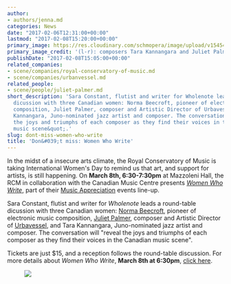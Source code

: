```yaml
---
author:
- authors/jenna.md
categories: News
date: "2017-02-06T12:31:00+00:00"
lastmod: "2017-02-08T15:20:00+00:00"
primary_image: https://res.cloudinary.com/schmopera/image/upload/v1545409169/media/webhook-uploads/1486481874398/2017-02-07---Women-Composers.jpg.jpg
primary_image_credit: '(l-r): composers Tara Kannangara and Juliet Palmer.'
publishDate: "2017-02-08T15:05:00+00:00"
related_companies:
- scene/companies/royal-conservatory-of-music.md
- scene/companies/urbanvessel.md
related_people:
- scene/people/juliet-palmer.md
short_description: 'Sara Constant, flutist and writer for Wholenote leads a round-table
  dicussion with three Canadian women: Norma Beecroft, pioneer of electronic music
  composition, Juliet Palmer, composer and Artistic Director of Urbavessel, and Tara
  Kannangara, Juno-nominated jazz artist and composer. The conversation will &quot;reveal
  the joys and triumphs of each composer as they find their voices in the Canadian
  music scene&quot;.'
slug: dont-miss-women-who-write
title: 'Don&#039;t miss: Women Who Write'
---
```


In the midst of a insecure arts climate, the Royal Conservatory of Music is taking International Women's Day to remind us that art, and support for artists, is still happening. On **March 8th, 6:30-7:30pm** at Mazzoleni Hall, the RCM in collaboration with the Canadian Music Centre presents [*Women Who Write*](http://www.rcmusic.ca/music-appreciation), part of their [Music Appreciation](http://www.rcmusic.ca/music-appreciation) events line-up.

Sara Constant, flutist and writer for *Wholenote* leads a round-table dicussion with three Canadian women: [Norma Beecroft](https://en.wikipedia.org/wiki/Norma_Beecroft), pioneer of electronic music composition, [Juliet Palmer](/scene/people/juliet-palmer/), composer and Artistic Director of [Urbavessel](/check-out-urbanvessel/), and Tara Kannangara, Juno-nominated jazz artist and composer. The conversation will "reveal the joys and triumphs of each composer as they find their voices in the Canadian music scene".

Tickets are just $15, and a reception follows the round-table discussion. For more details about *Women Who Write*, **March 8th at 6:30pm**, [click here](http://www.rcmusic.ca/music-appreciation).

<figure data-type="image">

![](https://res.cloudinary.com/schmopera/image/upload/v1545409169/media/webhook-uploads/1486484991577/2017-02-07---Women-Who-Write.jpg.jpg)
</figure>
